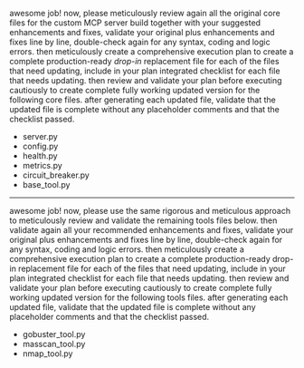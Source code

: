 awesome job! now, please meticulously review again all the original core files for the custom MCP server build together with your suggested enhancements and fixes, validate your original plus enhancements and fixes line by line, double-check again for any syntax, coding and logic errors. then meticulously create a comprehensive execution plan to create a complete production-ready *drop-in* replacement file for each of the files that need updating, include in your plan integrated checklist for each file that needs updating. then review and validate your plan before executing cautiously to create complete fully working updated version for the following core files. after generating each updated file, validate that the updated file is complete without any placeholder comments and that the checklist passed.

- server.py
- config.py
- health.py
- metrics.py
- circuit_breaker.py
- base_tool.py

---
awesome job! now, please use the same rigorous and meticulous approach to meticulously review and validate the remaining tools files below. then validate again all your recommended enhancements and fixes, validate your original plus enhancements and fixes line by line, double-check again for any syntax, coding and logic errors. then meticulously create a comprehensive execution plan to create a complete production-ready drop-in replacement file for each of the files that need updating, include in your plan integrated checklist for each file that needs updating. then review and validate your plan before executing cautiously to create complete fully working updated version for the following tools files. after generating each updated file, validate that the updated file is complete without any placeholder comments and that the checklist passed.

- gobuster_tool.py
- masscan_tool.py
- nmap_tool.py

